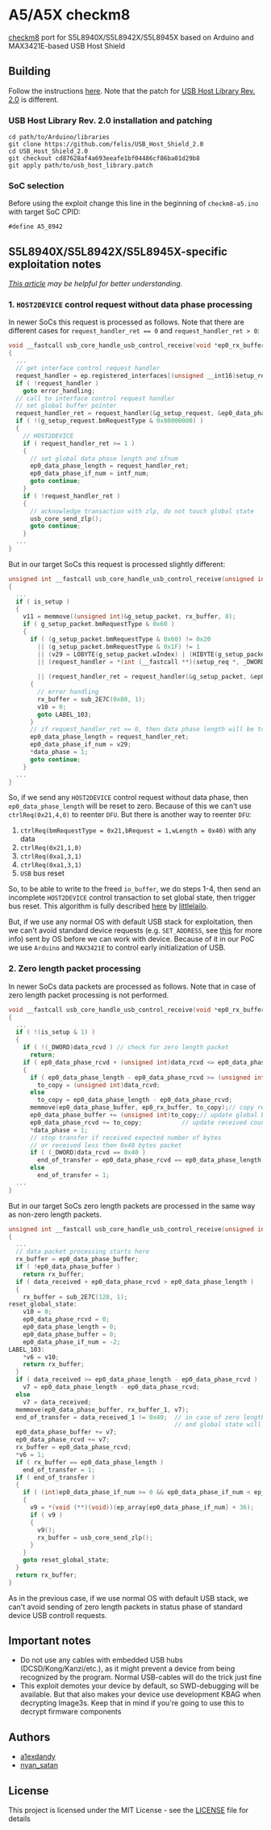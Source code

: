 # A5/A5X checkm8

[checkm8](https://github.com/axi0mX/ipwndfu/blob/master/checkm8.py) port for S5L8940X/S5L8942X/S5L8945X based on Arduino and MAX3421E-based USB Host Shield

## Building

Follow the instructions [here](https://github.com/DSecurity/checkm8-arduino#building). Note that the patch for [USB Host Library Rev. 2.0](https://github.com/felis/USB_Host_Shield_2.0) is different.

### USB Host Library Rev. 2.0 installation and patching

```
cd path/to/Arduino/libraries
git clone https://github.com/felis/USB_Host_Shield_2.0
cd USB_Host_Shield_2.0
git checkout cd87628af4a693eeafe1bf04486cf86ba01d29b8
git apply path/to/usb_host_library.patch
```

### SoC selection

Before using the exploit change this line in the beginning of `checkm8-a5.ino` with target SoC CPID:

```
#define A5_8942
```

## S5L8940X/S5L8942X/S5L8945X-specific exploitation notes

*[This article](https://habr.com/ru/company/dsec/blog/472762/) may be helpful for better understanding.*

### 1. `HOST2DEVICE` control request without data phase processing

In newer SoCs this request is processed as follows. Note that there are different cases for `request_handler_ret == 0` and `request_handler_ret > 0`:

```c
void __fastcall usb_core_handle_usb_control_receive(void *ep0_rx_buffer, __int64 is_setup, __int64 data_rcvd, bool *data_phase)
{
  ...
  // get interface control request handler
  request_handler = ep.registered_interfaces[(unsigned __int16)setup_request.wIndex]->request_handler;
  if ( !request_handler )
    goto error_handling;
  // call to interface control request handler
  // set global buffer pointer
  request_handler_ret = request_handler(&g_setup_request, &ep0_data_phase_buffer);
  if ( !(g_setup_request.bmRequestType & 0x80000000) )
  {
    // HOST2DEVICE
    if ( request_handler_ret >= 1 )
    {
      // set global data phase length and ifnum
      ep0_data_phase_length = request_handler_ret; 
      ep0_data_phase_if_num = intf_num;
      goto continue;
    }
    if ( !request_handler_ret )
    {
      // acknowledge transaction with zlp, do not touch global state
      usb_core_send_zlp();
      goto continue;
    }
  ...
}
```

But in our target SoCs this request is processed slightly different:

```c
unsigned int __fastcall usb_core_handle_usb_control_receive(unsigned int rx_buffer, int is_setup, unsigned int data_received, int *data_phase)
{
  ...
  if ( is_setup )
  {
    v11 = memmove((unsigned int)&g_setup_packet, rx_buffer, 8);
    if ( g_setup_packet.bmRequestType & 0x60 )
    {
      if ( (g_setup_packet.bmRequestType & 0x60) != 0x20
        || (g_setup_packet.bmRequestType & 0x1F) != 1
        || (v29 = LOBYTE(g_setup_packet.wIndex) | (HIBYTE(g_setup_packet.wIndex) << 8), v29 >= ep_size)
        || (request_handler = *(int (__fastcall **)(setup_req *, _DWORD *))(ep_array[LOBYTE(g_setup_packet.wIndex) | (HIBYTE(g_setup_packet.wIndex) << 8)]
                                                                          + 32)) == 0
        || (request_handler_ret = request_handler(&g_setup_packet, &ep0_data_phase_buffer), request_handler_ret < 0) )
      {
        // error handling
        rx_buffer = sub_2E7C(0x80, 1);
        v10 = 0;
        goto LABEL_103;
      }
      // if request_handler_ret >= 0, then data phase length will be touched anyway
      ep0_data_phase_length = request_handler_ret;
      ep0_data_phase_if_num = v29;
      *data_phase = 1;
      goto continue;
    }
  ...
}
```

So, if we send any `HOST2DEVICE` control request without data phase, then `ep0_data_phase_length` will be reset to zero. Because of this we can't use `ctrlReq(0x21,4,0)` to reenter `DFU`. But there is another way to reenter `DFU`:

1. `ctrlReq(bmRequestType = 0x21,bRequest = 1,wLength = 0x40)` with any data
2. `ctrlReq(0x21,1,0)`
3. `ctrlReq(0xa1,3,1)`
4. `ctrlReq(0xa1,3,1)`
5. `USB` bus reset

So, to be able to write to the freed `io_buffer`, we do steps 1-4, then send an incomplete `HOST2DEVICE` control transaction to set global state, then trigger bus reset. This algorithm is fully described [here](https://gist.github.com/littlelailo/42c6a11d31877f98531f6d30444f59c4) by [littlelailo](https://github.com/littlelailo).

But, if we use any normal OS with default USB stack for exploitation, then we can't avoid standard device requests (e.g. `SET_ADDRESS`, see [this](https://www.beyondlogic.org/usbnutshell/usb6.shtml) for more info) sent by OS before we can work with device. Because of it in our PoC we use `Arduino` and `MAX3421E` to control early initialization of USB.

### 2. Zero length packet processing

In newer SoCs data packets are processed as follows. Note that in case of zero length packet processing is not performed.

```c
void __fastcall usb_core_handle_usb_control_receive(void *ep0_rx_buffer, __int64 is_setup, __int64 data_rcvd, bool *data_phase)
{
  ...
  if ( !(is_setup & 1) )
  {
    if ( !(_DWORD)data_rcvd ) // check for zero length packet
      return;
    if ( ep0_data_phase_rcvd + (unsigned int)data_rcvd <= ep0_data_phase_length )
    {
      if ( ep0_data_phase_length - ep0_data_phase_rcvd >= (unsigned int)data_rcvd )
        to_copy = (unsigned int)data_rcvd;
      else
        to_copy = ep0_data_phase_length - ep0_data_phase_rcvd;
      memmove(ep0_data_phase_buffer, ep0_rx_buffer, to_copy);// copy received data to IO-buffer
      ep0_data_phase_buffer += (unsigned int)to_copy;// update global buffer pointer
      ep0_data_phase_rcvd += to_copy;           // update received counter
      *data_phase = 1;
      // stop transfer if received expected number of bytes
      // or received less then 0x40 bytes packet
      if ( (_DWORD)data_rcvd == 0x40 )
        end_of_transfer = ep0_data_phase_rcvd == ep0_data_phase_length;
      else
        end_of_transfer = 1;
  ...
}
```

But in our target SoCs zero length packets are processed in the same way as non-zero length packets.


```c
unsigned int __fastcall usb_core_handle_usb_control_receive(unsigned int rx_buffer, int is_setup, unsigned int data_received, int *data_phase)
{
  ...
  // data packet processing starts here
  rx_buffer = ep0_data_phase_buffer;
  if ( !ep0_data_phase_buffer )
    return rx_buffer;
  if ( data_received + ep0_data_phase_rcvd > ep0_data_phase_length )
  {
    rx_buffer = sub_2E7C(128, 1);
reset_global_state:
    v10 = 0;
    ep0_data_phase_rcvd = 0;
    ep0_data_phase_length = 0;
    ep0_data_phase_buffer = 0;
    ep0_data_phase_if_num = -2;
LABEL_103:
    *v6 = v10;
    return rx_buffer;
  }
  if ( data_received >= ep0_data_phase_length - ep0_data_phase_rcvd )
    v7 = ep0_data_phase_length - ep0_data_phase_rcvd;
  else
    v7 = data_received;
  memmove(ep0_data_phase_buffer, rx_buffer_1, v7);
  end_of_transfer = data_received_1 != 0x40;  // in case of zero length packet `end_of_transfer` will be `true`
                                              // and global state will be reseted
  ep0_data_phase_buffer += v7;
  ep0_data_phase_rcvd += v7;
  rx_buffer = ep0_data_phase_rcvd;
  *v6 = 1;
  if ( rx_buffer == ep0_data_phase_length )
    end_of_transfer = 1;
  if ( end_of_transfer )
  {
    if ( (int)ep0_data_phase_if_num >= 0 && ep0_data_phase_if_num < ep_size )
    {
      v9 = *(void (**)(void))(ep_array[ep0_data_phase_if_num] + 36);
      if ( v9 )
      {
        v9();
        rx_buffer = usb_core_send_zlp();
      }
    }
    goto reset_global_state;
  }
  return rx_buffer;
}
```

As in the previous case, if we use normal OS with default USB stack, we can't avoid sending of zero length packets in status phase of standard device USB controll requests.

## Important notes

* Do not use any cables with embedded USB hubs (DCSD/Kong/Kanzi/etc.), as it might prevent a device from being recognized by the program. Normal USB-cables will do the trick just fine
* This exploit demotes your device by default, so SWD-debugging will be available. But that also makes your device use development KBAG when decrypting Image3s. Keep that in mind if you're going to use this to decrypt firmware components

## Authors

* [a1exdandy](https://github.com/a1exdandy)
* [nyan_satan](https://github.com/NyanSatan)

## License

This project is licensed under the MIT License - see the [LICENSE](LICENSE) file for details
